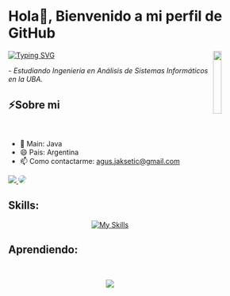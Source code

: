 # Hola👋, Bienvenido a mi perfil de GitHub

<a href="https://git.io/typing-svg"><img src="https://readme-typing-svg.herokuapp.com?font=Fira+Code&duration=3000&pause=1000&color=8842F7&center=true&repeat=false&width=435&lines=Mi+nombre+es+Agustin+Jaksetic" alt="Typing SVG" /></a>
<sup>
  <img src="https://media.tenor.com/q-wX4gUsJjgAAAAi/league-of-legends-viktor.gif"  width="18%" align="right" />
</sup>

 <p>- <i>Estudiando Ingeniería en Análisis de Sistemas Informáticos en la UBA.</i></p>

## ⚡Sobre mi
</br>

- 🌱 Main: Java
- 😄 Pais: Argentina
- 📫 Como contactarme: agus.jaksetic@gmail.com
 <div align="left"> 
<a href="https://www.instagram.com/agusspium/" target="_blank"><img src="https://img.shields.io/badge/-Instagram-%23E4405F?style=for-the-badge&logo=instagram&logoColor=white"</a>
<a href="www.linkedin.com/in/agustin-jaksetic-56907a24a/" target="_blank"><img src="https://img.shields.io/badge/-LinkedIn-%230077B5?style=for-the-badge&logo=linkedin&logoColor=white" style="border-radius: 30px" target="_blank"></a> 
 </div>
  
## Skills:

<p align="center">
  <a href="https://skillicons.dev">
    <img src="https://skillicons.dev/icons?i=java,py,mysql,git,css,js,html,idea&perline=4" alt="My Skills" />
  </a>
</p>
 
## Aprendiendo:

</br>

<p align="center">
  <a href="https://skillicons.dev">
    <img src="https://skillicons.dev/icons?i=spring,react,docker,ts,dotnet" />
  </a>
</p>

